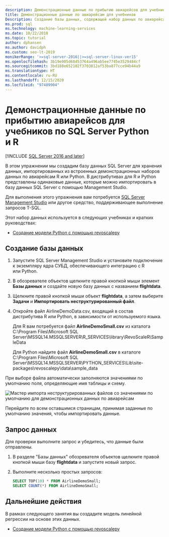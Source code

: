 ```yaml
---
description: Демонстрационные данные по прибытию авиарейсов для учебников по SQL Server Python и R
title: Демонстрационные данные по авиарейсам для учебников
Description: Создание базы данных, содержащей набор данных по авиарейсам из R и Python. Этот набор данных используется в руководствах по Python и R для Служб машинного обучения SQL Server.
ms.prod: sql
ms.technology: machine-learning-services
ms.date: 10/22/2018
ms.topic: tutorial
author: dphansen
ms.author: davidph
ms.custom: seo-lt-2019
monikerRange: '>=sql-server-2016||>=sql-server-linux-ver15'
ms.openlocfilehash: 3b19e905d68d53764a496ab5ee7745e3529484cf
ms.sourcegitcommit: 3bd188e652102f3703812af53ba877cce94b44a9
ms.translationtype: HT
ms.contentlocale: ru-RU
ms.lasthandoff: 12/15/2020
ms.locfileid: "97489904"
---
```

#  <a name="airline-flight-arrival-demo-data-for-sql-server-python-and-r-tutorials"></a>Демонстрационные данные по прибытию авиарейсов для учебников по SQL Server Python и R
[!INCLUDE [SQL Server 2016 and later](../../includes/applies-to-version/sqlserver2016.md)]

В этом упражнении мы создадим базу данных SQL Server для хранения данных, импортированных из встроенных демонстрационных наборов данных по авиарейсам R или Python. В дистрибутивах для R и Python представлены одинаковые данные, которые можно импортировать в базу данных SQL Server с помощью Management Studio.

Для выполнения этого упражнения вам потребуется [SQL Server Management Studio](../../ssms/download-sql-server-management-studio-ssms.md) или другое средство, поддерживающее выполнение запросов T-SQL.

Этот набор данных используется в следующих учебниках и кратких руководствах:

+  [Создание модели Python с помощью revoscalepy](use-python-revoscalepy-to-create-model.md)

## <a name="create-the-database"></a>Создание базы данных

1. Запустите SQL Server Management Studio и установите подключение к экземпляру ядра СУБД, обеспечивающего интеграцию с R или Python.  

2. В обозревателе объектов щелкните правой кнопкой мыши элемент **Базы данных** и создайте новую базу данных с названием **flightdata**.

3. Щелкните правой кнопкой мыши объект **flightdata**, а затем выберите **Задачи** и **Импортировать неструктурированный файл**.

4. Откройте файл AirlineDemoData.csv, входящий в состав дистрибутива R или Python, в зависимости от используемого языка.

   Для R вам потребуется файл **AirlineDemoSmall.csv** из каталога C:\Program Files\Microsoft SQL Server\MSSQL14.MSSQLSERVER\R_SERVICES\library\RevoScaleR\SampleData
   
   Для Python найдите файл **AirlineDemoSmall.csv** в каталоге C:\Program Files\Microsoft SQL Server\MSSQL14.MSSQLSERVER\PYTHON_SERVICES\Lib\site-packages\revoscalepy\data\sample_data
  
При выборе файла автоматически заполняются значениями по умолчанию поля, определяющие имя таблицы и схему.

  ![Мастер импорта неструктурированных файлов со значениями по умолчанию для демонстрационных данных по авиарейсам](media/import-airlinedemosmall.png)

Перейдите по всем оставшимся страницам, принимая заданные по умолчанию значения, чтобы импортировать данные.


## <a name="query-the-data"></a>Запрос данных

Для проверки выполните запрос и убедитесь, что данные были отправлены.

1. В разделе "Базы данных" обозревателя объектов щелкните правой кнопкой мыши базу **flightdata** и запустите новый запрос.

2. Выполните несколько простых запросов:

    ```sql
    SELECT TOP(10) * FROM AirlineDemoSmall;
    SELECT COUNT(*) FROM AirlineDemoSmall;
    ```

## <a name="next-steps"></a>Дальнейшие действия

В рамках следующего занятия вы создадите модель линейной регрессии на основе этих данных.

+ [Создание модели Python с помощью revoscalepy](use-python-revoscalepy-to-create-model.md)

